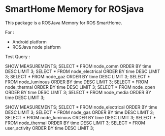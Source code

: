 # SmartHome Memory for ROSjava
This package is a ROSJava Memory for ROS SmartHome.

For :
* Android platform
* ROSJava node platform

Test Query :

SHOW MEASUREMENTS;
SELECT * FROM node_comm ORDER BY time DESC LIMIT 3;
SELECT * FROM node_electrical ORDER BY time DESC LIMIT 3;
SELECT * FROM node_gaz ORDER BY time DESC LIMIT 3;
SELECT * FROM node_luminous ORDER BY time DESC LIMIT 3;
SELECT * FROM node_thermal ORDER BY time DESC LIMIT 3;
SELECT * FROM node_open ORDER BY time DESC LIMIT 3;
SELECT * FROM node_media ORDER BY time DESC LIMIT 3;

SHOW MEASUREMENTS;
SELECT * FROM node_electrical ORDER BY time DESC LIMIT 3;
SELECT * FROM node_gas ORDER BY time DESC LIMIT 3;
SELECT * FROM node_luminous ORDER BY time DESC LIMIT 3;
SELECT * FROM node_thermal ORDER BY time DESC LIMIT 3;
SELECT * FROM user_activity ORDER BY time DESC LIMIT 3;
